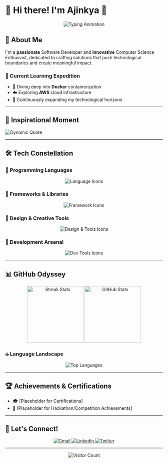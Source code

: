 # 🌈 Hi there! I'm Ajinkya  👋

<div align="center">
  <img src="https://readme-typing-svg.herokuapp.com?font=Fira+Code&size=30&duration=3000&pause=1000&color=6A5ACD&center=true&vCenter=true&width=600&lines=Software+Developer+🚀;Full+Stack+Innovator+💻;Problem+Solving+Architect+🧩;Tech+Explorer+🔬" alt="Typing Animation"/>
</div>

## 🌟 About Me

I'm a **passionate** Software Developer and **innovative** Computer Science Enthusiast, dedicated to crafting solutions that push technological boundaries and create meaningful impact.

### 🌱 Current Learning Expedition

- 🐳 Diving deep into **Docker** containerization
- ☁️ Exploring **AWS** cloud infrastructure
- 🚀 Continuously expanding my technological horizons

---

## 💬 Inspirational Moment

![Dynamic Quote](https://github-readme-quotes-bay.vercel.app/quote?theme=tokyonight&animation=default&layout=default&font=default&quoteType=random)

---

## 🛠️ Tech Constellation

### 🔹 Programming Languages

<div align="center">
  <img src="https://skillicons.dev/icons?i=c,cpp,java,python,javascript,typescript,html,css&theme=light&perline=5" alt="Language Icons"/>
</div>

### 🔹 Frameworks & Libraries

<div align="center">
  <img src="https://skillicons.dev/icons?i=react,nextjs,nodejs,express,mongodb,firebase,tailwind,bootstrap&theme=light&perline=5" alt="Framework Icons"/>
</div>

### 🔹 Design & Creative Tools

<div align="center">
  <img src="https://skillicons.dev/icons?i=figma,canva,photoshop,xd,linux,docker,kubernetes&theme=light&perline=5" alt="Design & Tools Icons"/>
</div>

### 🔹 Development Arsenal

<div align="center">
  <img src="https://skillicons.dev/icons?i=vscode,git,github,gitlab,postman,redux,webpack&theme=light&perline=5" alt="Dev Tools Icons"/>
</div>

---

## 📊 GitHub Odyssey

<div align="center">
  <img src="https://github-readme-streak-stats-salesp07.vercel.app/?user=AjinkyaD3&theme=tokyonight&hide_border=false" height="180em" alt="Streak Stats"/>
  <img src="https://github-readme-stats-salesp07.vercel.app/api?username=AjinkyaD3&show_icons=true&theme=tokyonight&include_all_commits=true&count_private=true" height="180em" alt="GitHub Stats"/>
</div>

### 🔝 Language Landscape

<div align="center">
  <img src="https://github-readme-stats-salesp07.vercel.app/api/top-langs/?username=AjinkyaD3&layout=compact&theme=tokyonight&hide_border=false" alt="Top Languages"/>
</div>

---

## 🏆 Achievements & Certifications

- 🎓 [Placeholder for Certifications]
- 🏅 [Placeholder for Hackathon/Competition Achievements]

---

## 🤝 Let's Connect!

<div align="center">
  <a href="mailto:ajinkyadhotre201@gmail.com">
    <img src="https://img.shields.io/badge/Gmail-FF6B6B?style=for-the-badge&logo=gmail&logoColor=white" alt="Gmail"/>
  </a>
  <a href="https://linkedin.com/in/AjinkyaD3" target="_blank">
    <img src="https://img.shields.io/badge/LinkedIn-4ECDC4?style=for-the-badge&logo=linkedin&logoColor=white" alt="LinkedIn"/>
  </a>
  <a href="https://twitter.com/YourTwitterHandle" target="_blank">
    <img src="https://img.shields.io/badge/Twitter-1DA1F2?style=for-the-badge&logo=twitter&logoColor=white" alt="Twitter"/>
  </a>
</div>

---

<div align="center">
  <img src="https://visitor-badge.laobi.icu/badge?page_id=AjinkyaD3.AjinkyaD3" alt="Visitor Count"/>

</div>
